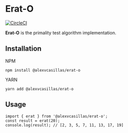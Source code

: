 # Erat-O

[![CircleCI](https://circleci.com/gh/alexvcasillas/erat-o.svg?style=svg)](https://circleci.com/gh/alexvcasillas/erat-o)

**Erat-O** is the primality test algorithm implementation.

## Installation

NPM

```
npm install @alexvcasillas/erat-o
```

YARN

```
yarn add @alexvcasillas/erat-o
```

## Usage

```
import { erat } from '@alexvcasillas/erat-o';
const result = erat(20);
console.log(result); // [2, 3, 5, 7, 11, 13, 17, 19]
```
